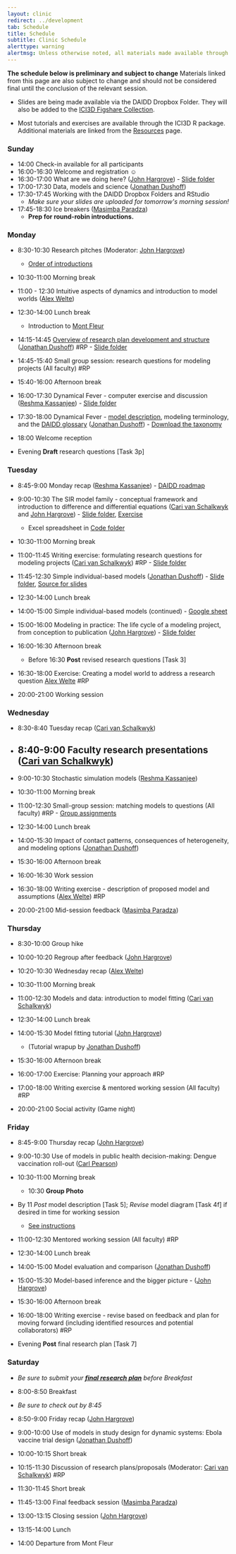 ```yaml
---
layout: clinic
redirect: ../development
tab: Schedule
title: Schedule
subtitle: Clinic Schedule
alerttype: warning
alertmsg: Unless otherwise noted, all materials made available through this website and the DAIDD Dropbox are licensed through a <a rel="license" href="http://creativecommons.org/licenses/by/4.0/">CC-BY International License</a>. <a rel="license" href="../license.html">Click here for license details</a>.
---
```


__The schedule below is preliminary and subject to change__ Materials linked from this page are also subject to change and should not be considered final until the conclusion of the relevant session.

* Slides are being made available via the DAIDD Dropbox Folder. They will also be added to the [ICI3D Figshare Collection](https://figshare.com/collections/International_Clinics_on_Infectious_Disease_Dynamics_and_Data).

* Most tutorials and exercises are available through the ICI3D R package. Additional materials are linked from the [Resources](../resources) page.


### Sunday

- 14:00 Check-in available for all participants
- 16:00-16:30 Welcome and registration ☺
- 16:30-17:00 What are we doing here? ([John Hargrove]({{site.subdomainurl}}/team/hargrove/)) - [Slide folder](https://tinyurl.com/daidd-2019)
- 17:00-17:30 Data, models and science ([Jonathan Dushoff]({{site.subdomainurl}}/team/dushoff/))
- 17:30-17:45 Working with the DAIDD Dropbox Folders and RStudio
    - _Make sure your slides are uploaded for tomorrow's morning session!_
- 17:45-18:30 Ice breakers ([Masimba Paradza]({{site.subdomainurl}}/team/paradza/))
    - **Prep for round-robin introductions.**

### Monday

- 8:30-10:30 Research pitches (Moderator: [John Hargrove]({{site.subdomainurl}}/team/hargrove/))
    - [Order of introductions](./introductions)
- 10:30-11:00 Morning break
- 11:00 - 12:30 Intuitive aspects of dynamics and introduction to model worlds ([Alex Welte]({{site.subdomainurl}}/team/welte/))
- 12:30-14:00 Lunch break
	* Introduction to [Mont Fleur](https://www.montfleur.co.za)

- 14:15-14:45 [Overview of research plan development and structure](planOverview) ([Jonathan Dushoff]({{site.subdomainurl}}/team/dushoff/)) #RP - [Slide folder](https://tinyurl.com/daidd-2019)
- 14:45-15:40 Small group session: research questions for modeling projects (All faculty) #RP
- 15:40-16:00 Afternoon break

- 16:00-17:30 Dynamical Fever - computer exercise and discussion ([Reshma Kassanjee]({{site.subdomainurl}}/team/kassanjee/)) - [Slide folder](https://tinyurl.com/daidd-2019)
- 17:30-18:00 Dynamical Fever - [model description](../Materials/fever), modeling terminology, and the [DAIDD glossary](http://tinyurl.com/daidd-public) ([Jonathan Dushoff]({{site.subdomainurl}}/team/dushoff/)) - [Download the taxonomy](../Materials/modelTaxonomy)
- 18:00 Welcome reception

- Evening __Draft__ research questions [Task 3p]

### Tuesday

- 8:45-9:00 Monday recap ([Reshma Kassanjee]({{site.subdomainurl}}/team/kassanjee/)) - [DAIDD roadmap](https://www.dropbox.com/s/p41iaw1pl5nani4/roadmap.pdf?dl=0)
- 9:00-10:30 The SIR model family - conceptual framework and introduction to difference and differential equations ([Cari van Schalkwyk]({{site.subdomainurl}}/team/vanschalkwyk/) and [John Hargrove]({{site.subdomainurl}}/team/hargrove/)) - [Slide folder](https://tinyurl.com/daidd-2019), [Exercise](../Materials/SIRmodelFamily)
	* Excel spreadsheet in [Code folder](https://tinyurl.com/daidd-2019-code)
- 10:30-11:00 Morning break

- 11:00-11:45 Writing exercise: formulating research questions for modeling projects ([Cari van Schalkwyk]({{site.subdomainurl}}/team/vanschalkwyk/)) #RP - [Slide folder](https://tinyurl.com/daidd-2019)
- 11:45-12:30 Simple individual-based models ([Jonathan Dushoff]({{site.subdomainurl}}/team/dushoff/)) - [Slide folder](https://tinyurl.com/daidd-2019), [Source for slides](https://github.com/dushoff/disease_model_talks)

- 12:30-14:00 Lunch break

- 14:00-15:00 Simple individual-based models (continued) - [Google sheet](https://tinyurl.com/DAIDD-SIRboth-2019)
- 15:00-16:00 Modeling in practice: The life cycle of a modeling project, from conception to publication ([John Hargrove]({{site.subdomainurl}}/team/hargrove/)) - [Slide folder](https://tinyurl.com/daidd-2019)
- 16:00-16:30 Afternoon break
	* Before 16:30 __Post__ revised research questions [Task 3]

- 16:30-18:00 Exercise: Creating a model world to address a research question [Alex Welte]({{site.subdomainurl}}/team/welte/) #RP 
- 20:00-21:00 Working session

### Wednesday

- 8:30-8:40 Tuesday recap ([Cari van Schalkwyk]({{site.subdomainurl}}/team/vanschalkwyk/))
- 8:40-9:00 Faculty research presentations ([Cari van Schalkwyk]({{site.subdomainurl}}/team/vanschalkwyk/))
	- 

- 9:00-10:30 Stochastic simulation models ([Reshma Kassanjee]({{site.subdomainurl}}/team/kassanjee/))
- 10:30-11:00 Morning break

- 11:00-12:30 Small-group session: matching models to questions (All faculty) #RP - [Group assignments](participants/groups)
- 12:30-14:00 Lunch break

- 14:00-15:30 Impact of contact patterns, consequences of heterogeneity, and modeling options ([Jonathan Dushoff]({{site.subdomainurl}}/team/dushoff/))
- 15:30-16:00 Afternoon break

- 16:00-16:30 Work session
- 16:30-18:00 Writing exercise - description of proposed model and assumptions ([Alex Welte]({{site.subdomainurl}}/team/welte/)) #RP 

- 20:00-21:00 Mid-session feedback ([Masimba Paradza]({{site.subdomainurl}}/team/paradza/))

### Thursday

- 8:30-10:00 Group hike
- 10:00-10:20 Regroup after feedback ([John Hargrove]({{site.subdomainurl}}/team/hargrove/))
- 10:20-10:30 Wednesday recap ([Alex Welte]({{site.subdomainurl}}/team/welte/))
- 10:30-11:00 Morning break

- 11:00-12:30 Models and data: introduction to model fitting  ([Cari van Schalkwyk]({{site.subdomainurl}}/team/vanschalkwyk/))
- 12:30-14:00 Lunch break

- 14:00-15:30 Model fitting tutorial ([John Hargrove]({{site.subdomainurl}}/team/hargrove/))
	* (Tutorial wrapup by [Jonathan Dushoff]({{site.subdomainurl}}/team/dushoff/))
- 15:30-16:00 Afternoon break

- 16:00-17:00 Exercise: Planning your approach #RP
- 17:00-18:00 Writing exercise & mentored working session (All faculty) #RP
- 20:00-21:00 Social activity (Game night)

### Friday

- 8:45-9:00 Thursday recap ([John Hargrove]({{site.subdomainurl}}/team/hargrove/))
- 9:00-10:30 Use of models in public health decision-making: Dengue vaccination roll-out ([Carl Pearson]({{site.subdomainurl}}/team/pearson/))
- 10:30-11:00 Morning break
    - 10:30 **Group Photo**
	 
- By 11 _Post_ model description [Task 5]; _Revise_ model diagram [Task 4f] if desired in time for working session
	* [See instructions](../Materials/researchPlans)

- 11:00-12:30 Mentored working session (All faculty) #RP 
- 12:30-14:00 Lunch break

- 14:00-15:00 Model evaluation and comparison ([Jonathan Dushoff]({{site.subdomainurl}}/team/dushoff/))
- 15:00-15:30 Model-based inference and the bigger picture - ([John Hargrove]({{site.subdomainurl}}/team/hargrove/))
- 15:30-16:00 Afternoon break

- 16:00-18:00 Writing exercise - revise based on feedback and plan for moving forward (including identified resources and potential collaborators) #RP

- Evening __Post__ final research plan [Task 7]

### Saturday

- _Be sure to submit your [**final research plan**](../Materials/researchPlans) before Breakfast_
- 8:00-8:50 Breakfast
- _Be sure to check out by 8:45_
- 8:50-9:00 Friday recap ([John Hargrove]({{site.subdomainurl}}/team/hargrove/))
- 9:00-10:00 Use of models in study design for dynamic systems: Ebola vaccine trial design ([Jonathan Dushoff]({{site.subdomainurl}}/team/dushoff/))
- 10:00-10:15 Short break

- 10:15-11:30 Discussion of research plans/proposals (Moderator: [Cari van Schalkwyk]({{site.subdomainurl}}/team/vanschalkwyk/)) #RP
- 11:30-11:45 Short break

- 11:45-13:00 Final feedback session ([Masimba Paradza]({{site.subdomainurl}}/team/paradza/))
- 13:00-13:15 Closing session ([John Hargrove]({{site.subdomainurl}}/team/hargrove/))
- 13:15-14:00 Lunch
- 14:00 Departure from Mont Fleur 


